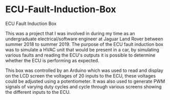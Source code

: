 # ECU-Fault-Induction-Box
ECU Fault Induction Box 

This was a project that I was involved in during my time as an undergraduate electrical/software engineer at Jaguar Land Rover between summer 2018 to summer 2019. The purpose of the ECU fault induction box was to simulate a HVAC unit that would be present in a car, by simulating various faults and reading the ECU's outputs it is possible to determine whether the ECU is performing as expected. 

This box was controlled by an Arduino which was used to read and display on the LCD screen the voltages of 20 inputs to the ECU, these voltages could be adjusted using a potentiometer. It was also used to generate PWM signals of varying duty cycles and cycle through various screens showing the different inputs to the ECU. 
